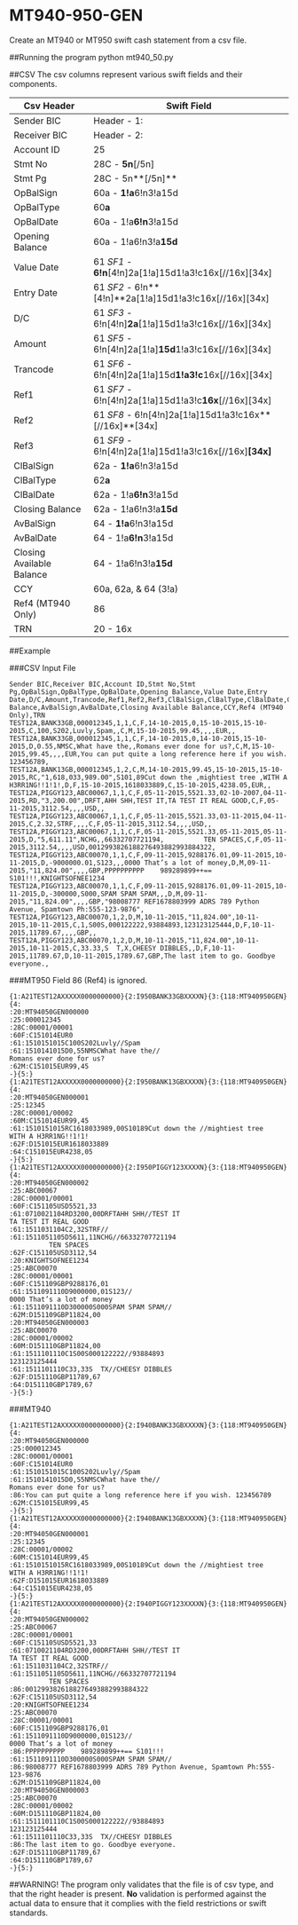 # MT940-950-GEN
Create an MT940 or MT950 swift cash statement from a csv file.

##Running the program
python mt940_50.py

##CSV
The csv columns represent various swift fields and their components.

| Csv Header                | Swift Field                                            |
|---------------------------|--------------------------------------------------------|
| Sender BIC                | Header   - 1:                                          |
| Receiver BIC              | Header   - 2:                                          |
| Account ID                | 25                                                     |
| Stmt No					| 28C      - **5n**[/5n]                                 |
| Stmt Pg				    | 28C      - 5n**[/5n]**                                 |
| OpBalSign			        | 60a      - **1!a**6!n3!a15d                            |
| OpBalType                 | 60**a**                                                |
| OpBalDate                 | 60a      - 1!a**6!n**3!a15d                            |
| Opening Balance           | 60a      - 1!a6!n3!a**15d**                            |
| Value Date                | 61 *SF1* - **6!n**[4!n]2a[1!a]15d1!a3!c16x[//16x][34x] |
| Entry Date                | 61 *SF2* - 6!n**[4!n]**2a[1!a]15d1!a3!c16x[//16x][34x] |
| D/C                       | 61 *SF3* - 6!n[4!n]**2a**[1!a]15d1!a3!c16x[//16x][34x] |
| Amount                    | 61 *SF5* - 6!n[4!n]2a[1!a]**15d**1!a3!c16x[//16x][34x] |
| Trancode                  | 61 *SF6* - 6!n[4!n]2a[1!a]15d**1!a3!c**16x[//16x][34x] |
| Ref1                      | 61 *SF7* - 6!n[4!n]2a[1!a]15d1!a3!c**16x**[//16x][34x] |
| Ref2                      | 61 *SF8* - 6!n[4!n]2a[1!a]15d1!a3!c16x**[//16x]**[34x] |
| Ref3                      | 61 *SF9* - 6!n[4!n]2a[1!a]15d1!a3!c16x[//16x]**[34x]** |
| ClBalSign                 | 62a      - **1!a**6!n3!a15d                            |
| ClBalType                 | 62**a**                                                |
| ClBalDate                 | 62a      - 1!a**6!n**3!a15d                            |
| Closing Balance           | 62a      - 1!a6!n3!a**15d**                            |
| AvBalSign                 | 64       - **1!a**6!n3!a15d                            |
| AvBalDate                 | 64       - 1!a**6!n**3!a15d                            |
| Closing Available Balance | 64       - 1!a6!n3!a**15d**                            |
| CCY                       | 60a, 62a, & 64 (3!a)                                   |
| Ref4 (MT940 Only)         | 86                                                     |
| TRN						| 20 	   - 16x

##Example

###CSV Input File
``` csv
Sender BIC,Receiver BIC,Account ID,Stmt No,Stmt Pg,OpBalSign,OpBalType,OpBalDate,Opening Balance,Value Date,Entry Date,D/C,Amount,Trancode,Ref1,Ref2,Ref3,ClBalSign,ClBalType,ClBalDate,Closing Balance,AvBalSign,AvBalDate,Closing Available Balance,CCY,Ref4 (MT940 Only),TRN
TEST12A,BANK33GB,000012345,1,1,C,F,14-10-2015,0,15-10-2015,15-10-2015,C,100,S202,Luvly,Spam,,C,M,15-10-2015,99.45,,,,EUR,,
TEST12A,BANK33GB,000012345,1,1,C,F,14-10-2015,0,14-10-2015,15-10-2015,D,0.55,NMSC,What have the,,Romans ever done for us?,C,M,15-10-2015,99.45,,,,EUR,You can put quite a long reference here if you wish. 123456789,
TEST12A,BANK13GB,000012345,1,2,C,M,14-10-2015,99.45,15-10-2015,15-10-2015,RC,"1,618,033,989.00",S101,89Cut down the ,mightiest tree ,WITH A H3RR1NG!!1!1!,D,F,15-10-2015,1618033889,C,15-10-2015,4238.05,EUR,,
TEST12A,PIGGY123,ABC00067,1,1,C,F,05-11-2015,5521.33,02-10-2007,04-11-2015,RD,"3,200.00",DRFT,AHH SHH,TEST IT,TA TEST IT REAL GOOD,C,F,05-11-2015,3112.54,,,,USD,,
TEST12A,PIGGY123,ABC00067,1,1,C,F,05-11-2015,5521.33,03-11-2015,04-11-2015,C,2.32,STRF,,,,C,F,05-11-2015,3112.54,,,,USD,,
TEST12A,PIGGY123,ABC00067,1,1,C,F,05-11-2015,5521.33,05-11-2015,05-11-2015,D,"5,611.11",NCHG,,66332707721194,          TEN SPACES,C,F,05-11-2015,3112.54,,,,USD,0012993826188276493882993884322,
TEST12A,PIGGY123,ABC00070,1,1,C,F,09-11-2015,9288176.01,09-11-2015,10-11-2015,D,-9000000.01,S123,,,0000 That’s a lot of money,D,M,09-11-2015,"11,824.00",,,,GBP,PPPPPPPPPP    989289899++== S101!!!,KNIGHTSOFNEE1234
TEST12A,PIGGY123,ABC00070,1,1,C,F,09-11-2015,9288176.01,09-11-2015,10-11-2015,D,-300000,S000,SPAM SPAM SPAM,,,D,M,09-11-2015,"11,824.00",,,,GBP,"98008777 REF1678803999 ADRS 789 Python Avenue, Spamtown Ph:555-123-9876",
TEST12A,PIGGY123,ABC00070,1,2,D,M,10-11-2015,"11,824.00",10-11-2015,10-11-2015,C,1,S00S,000122222,93884893,123123125444,D,F,10-11-2015,11789.67,,,,GBP,,
TEST12A,PIGGY123,ABC00070,1,2,D,M,10-11-2015,"11,824.00",10-11-2015,10-11-2015,C,33.33,S  T,X,CHEESY DIBBLES,,D,F,10-11-2015,11789.67,D,10-11-2015,1789.67,GBP,The last item to go. Goodbye everyone.,
```

###MT950
Field 86 (Ref4) is ignored.
```
{1:A21TEST12AXXXXX0000000000}{2:I950BANK33GBXXXXN}{3:{118:MT940950GEN}{4:
:20:MT94050GEN000000
:25:000012345
:28C:00001/00001
:60F:C151014EUR0
:61:1510151015C100S202Luvly//Spam
:61:1510141015D0,55NMSCWhat have the//
Romans ever done for us?
:62M:C151015EUR99,45
-}{5:}
{1:A21TEST12AXXXXX0000000000}{2:I950BANK13GBXXXXN}{3:{118:MT940950GEN}{4:
:20:MT94050GEN000001
:25:12345
:28C:00001/00002
:60M:C151014EUR99,45
:61:1510151015RC1618033989,00S10189Cut down the //mightiest tree 
WITH A H3RR1NG!!1!1!
:62F:D151015EUR1618033889
:64:C151015EUR4238,05
-}{5:}
{1:A21TEST12AXXXXX0000000000}{2:I950PIGGY123XXXXN}{3:{118:MT940950GEN}{4:
:20:MT94050GEN000002
:25:ABC00067
:28C:00001/00001
:60F:C151105USD5521,33
:61:0710021104RD3200,00DRFTAHH SHH//TEST IT
TA TEST IT REAL GOOD
:61:1511031104C2,32STRF//
:61:1511051105D5611,11NCHG//66332707721194
          TEN SPACES
:62F:C151105USD3112,54
:20:KNIGHTSOFNEE1234
:25:ABC00070
:28C:00001/00001
:60F:C151109GBP9288176,01
:61:1511091110D9000000,01S123//
0000 That’s a lot of money
:61:1511091110D300000S000SPAM SPAM SPAM//
:62M:D151109GBP11824,00
:20:MT94050GEN000003
:25:ABC00070
:28C:00001/00002
:60M:D151110GBP11824,00
:61:1511101110C1S00S000122222//93884893
123123125444
:61:1511101110C33,33S  TX//CHEESY DIBBLES
:62F:D151110GBP11789,67
:64:D151110GBP1789,67
-}{5:}
```

###MT940
```
{1:A21TEST12AXXXXX0000000000}{2:I940BANK33GBXXXXN}{3:{118:MT940950GEN}{4:
:20:MT94050GEN000000
:25:000012345
:28C:00001/00001
:60F:C151014EUR0
:61:1510151015C100S202Luvly//Spam
:61:1510141015D0,55NMSCWhat have the//
Romans ever done for us?
:86:You can put quite a long reference here if you wish. 123456789
:62M:C151015EUR99,45
-}{5:}
{1:A21TEST12AXXXXX0000000000}{2:I940BANK13GBXXXXN}{3:{118:MT940950GEN}{4:
:20:MT94050GEN000001
:25:12345
:28C:00001/00002
:60M:C151014EUR99,45
:61:1510151015RC1618033989,00S10189Cut down the //mightiest tree 
WITH A H3RR1NG!!1!1!
:62F:D151015EUR1618033889
:64:C151015EUR4238,05
-}{5:}
{1:A21TEST12AXXXXX0000000000}{2:I940PIGGY123XXXXN}{3:{118:MT940950GEN}{4:
:20:MT94050GEN000002
:25:ABC00067
:28C:00001/00001
:60F:C151105USD5521,33
:61:0710021104RD3200,00DRFTAHH SHH//TEST IT
TA TEST IT REAL GOOD
:61:1511031104C2,32STRF//
:61:1511051105D5611,11NCHG//66332707721194
          TEN SPACES
:86:0012993826188276493882993884322
:62F:C151105USD3112,54
:20:KNIGHTSOFNEE1234
:25:ABC00070
:28C:00001/00001
:60F:C151109GBP9288176,01
:61:1511091110D9000000,01S123//
0000 That’s a lot of money
:86:PPPPPPPPPP    989289899++== S101!!!
:61:1511091110D300000S000SPAM SPAM SPAM//
:86:98008777 REF1678803999 ADRS 789 Python Avenue, Spamtown Ph:555-123-9876
:62M:D151109GBP11824,00
:20:MT94050GEN000003
:25:ABC00070
:28C:00001/00002
:60M:D151110GBP11824,00
:61:1511101110C1S00S000122222//93884893
123123125444
:61:1511101110C33,33S  TX//CHEESY DIBBLES
:86:The last item to go. Goodbye everyone.
:62F:D151110GBP11789,67
:64:D151110GBP1789,67
-}{5:}
```

##WARNING!
The program only validates that the file is of csv type, and that the right header is present. **No** validation is performed against the actual data to ensure that it complies with the field restrictions or swift standards.
